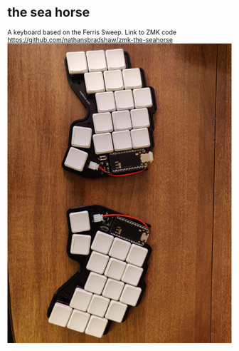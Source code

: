 # the sea horse

A keyboard based on the Ferris Sweep.
Link to ZMK code https://github.com/nathansbradshaw/zmk-the-seahorse
![the-seahorse board](/photos/roadrunner.jpg)
